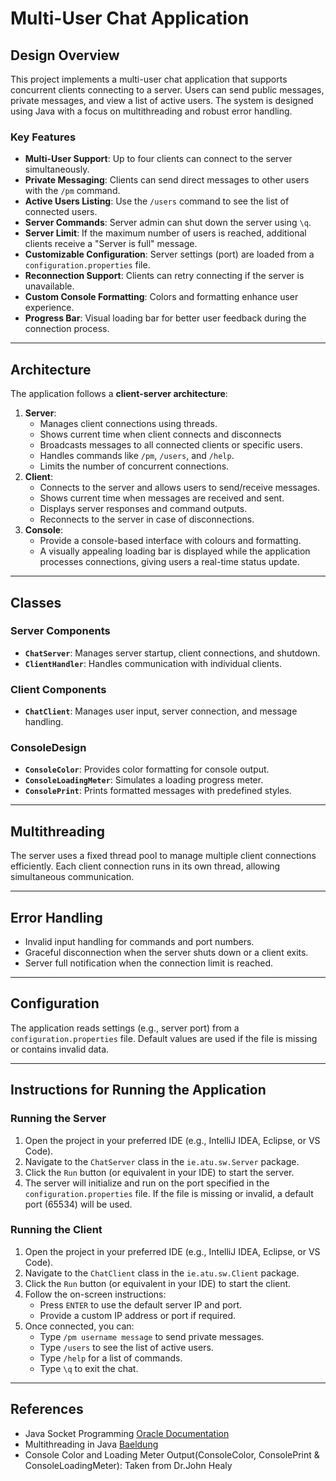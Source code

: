 # **Multi-User Chat Application**

## **Design Overview**
This project implements a multi-user chat application that supports concurrent clients connecting to a server. Users can send public messages, private messages, and view a list of active users. The system is designed using Java with a focus on multithreading and robust error handling.

### **Key Features**
- **Multi-User Support**: Up to four clients can connect to the server simultaneously.
- **Private Messaging**: Clients can send direct messages to other users with the `/pm` command.
- **Active Users Listing**: Use the `/users` command to see the list of connected users.
- **Server Commands**: Server admin can shut down the server using `\q`.
- **Server Limit**: If the maximum number of users is reached, additional clients receive a "Server is full" message.
- **Customizable Configuration**: Server settings (port) are loaded from a `configuration.properties` file.
- **Reconnection Support**: Clients can retry connecting if the server is unavailable.
- **Custom Console Formatting**: Colors and formatting enhance user experience.
- **Progress Bar**: Visual loading bar for better user feedback during the connection process.

---

## **Architecture**
The application follows a **client-server architecture**:
1. **Server**:
   - Manages client connections using threads.
   - Shows current time when client connects and disconnects
   - Broadcasts messages to all connected clients or specific users.
   - Handles commands like `/pm`, `/users`, and `/help`.
   - Limits the number of concurrent connections.
2. **Client**:
   - Connects to the server and allows users to send/receive messages.
   - Shows current time when messages are received and sent.
   - Displays server responses and command outputs.
   - Reconnects to the server in case of disconnections.
3. **Console**: 
   - Provide a console-based interface with colours and formatting.
   - A visually appealing loading bar is displayed while the application processes connections, giving users a real-time status update.

---

## **Classes**
### **Server Components**
- **`ChatServer`**: Manages server startup, client connections, and shutdown.
- **`ClientHandler`**: Handles communication with individual clients.

### **Client Components**
- **`ChatClient`**: Manages user input, server connection, and message handling.

### **ConsoleDesign**
- **`ConsoleColor`**: Provides color formatting for console output.
- **`ConsoleLoadingMeter`**: Simulates a loading progress meter.
- **`ConsolePrint`**: Prints formatted messages with predefined styles.

---

## **Multithreading**
The server uses a fixed thread pool to manage multiple client connections efficiently. Each client connection runs in its own thread, allowing simultaneous communication.

---

## **Error Handling**
- Invalid input handling for commands and port numbers.
- Graceful disconnection when the server shuts down or a client exits.
- Server full notification when the connection limit is reached.

---

## **Configuration**
The application reads settings (e.g., server port) from a `configuration.properties` file. Default values are used if the file is missing or contains invalid data.

---

## **Instructions for Running the Application**
### **Running the Server**
1. Open the project in your preferred IDE (e.g., IntelliJ IDEA, Eclipse, or VS Code).
2. Navigate to the `ChatServer` class in the `ie.atu.sw.Server` package.
3. Click the `Run` button (or equivalent in your IDE) to start the server.
4. The server will initialize and run on the port specified in the `configuration.properties` file. If the file is missing or invalid, a default port (65534) will be used.

### **Running the Client**
1. Open the project in your preferred IDE (e.g., IntelliJ IDEA, Eclipse, or VS Code).
2. Navigate to the `ChatClient` class in the `ie.atu.sw.Client` package.
3. Click the `Run` button (or equivalent in your IDE) to start the client.
4. Follow the on-screen instructions:
   - Press `ENTER` to use the default server IP and port.
   - Provide a custom IP address or port if required.
5. Once connected, you can:
   - Type `/pm username message` to send private messages.
   - Type `/users` to see the list of active users.
   - Type `/help` for a list of commands.
   - Type `\q` to exit the chat.

---

## **References**
- Java Socket Programming [Oracle Documentation](https://docs.oracle.com/javase/tutorial/networking/sockets/index.html)
- Multithreading in Java [Baeldung](https://www.baeldung.com/java-multithreading)
- Console Color and Loading Meter Output(ConsoleColor, ConsolePrint & ConsoleLoadingMeter): Taken from Dr.John Healy